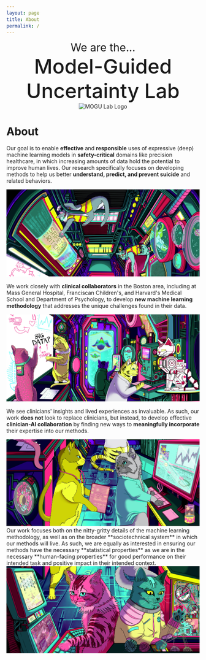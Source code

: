 ```yaml
---
layout: page
title: About
permalink: /
---
```



<div class="container">
<div class="row align-items-center">
<div markdown="1" class="col-lg-6 about-box">

<div>
<center>
<span style="font-size:calc(100% + 1.5vw); font-weight: 400;">We are the...</span><br/>
<span style="font-size:calc(100% + 4.0vw); font-weight: 550;">Model-Guided<br/>Uncertainty Lab</span>
</center>
</div>

</div>
<div class="col-lg-6 about-box">

<center>
<img style="max-width: 350px;" src="{{ site.author.image }}" alt="MOGU Lab Logo">
</center>

</div>
</div>
</div>



# About

<div class="container">
<div class="row">
<div markdown="1" class="col-lg-6 about-box">

Our goal is to enable **effective** and **responsible** uses of expressive (deep) machine learning models in **safety-critical** domains like precision healthcare, in which increasing amounts of data hold the potential to improve human lives. Our research specifically focuses on developing methods to help us better **understand, predict, and prevent suicide** and related behaviors.    

</div>
<div class="col-lg-6 about-box">
<img class="about-img" style="margin: 0px;" src="/assets/img/about_01.jpg" alt="Illustration of cats working on research together at MOGU Lab" />
</div>
</div>

<div class="row">
<div markdown="1" class="col-lg-6 about-box">

We work closely with **clinical collaborators** in the Boston area, including at Mass General Hospital, Franciscan Children's, and Harvard's Medical School and Department of Psychology, to develop **new machine learning methodology** that addresses the unique challenges found in their data. 

</div>
<div class="col-lg-6 about-box">
<img class="about-img" style="margin: 0px;" src="/assets/img/about_02.jpg" alt="Illustration of cats working on research together at MOGU Lab" />
</div>
</div>

<div class="row">
<div markdown="1" class="col-lg-6 about-box">

We see clinicians' insights and lived experiences as invaluable. As such, our work **does not** look to replace clinicians, but instead, to develop effective **clinician-AI collaboration** by finding new ways to **meaningfully incorporate** their expertise into our methods.

</div>
<div class="col-lg-6 about-box">
<img class="about-img" style="margin: 0px;" src="/assets/img/about_03.jpg" alt="Illustration of cats working on research together at MOGU Lab" />
</div>
</div>

<div class="row">
<div markdown="1" class="col-lg-6 about-box">
Our work focuses both on the nitty-gritty details of the machine learning methodology, as well as on the broader **sociotechnical system** in which our methods will live. As such, we are equally as interested in ensuring our methods have the necessary **statistical properties** as we are in the necessary **human-facing properties** for good performance on their intended task and positive impact in their intended context. 
</div>
<div class="col-lg-6 about-box">
<img class="about-img" style="margin: 0px;" src="/assets/img/about_04.jpg" alt="Illustration of cats working on research together at MOGU Lab" />
</div>
</div>

</div>

<br/>

